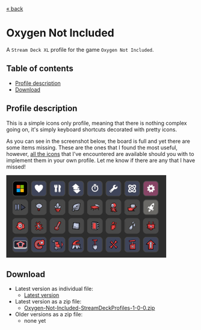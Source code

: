 [&laquo; back](../README.md)

# Oxygen Not Included

A `Stream Deck XL` profile for the game `Oxygen Not Included`.

## Table of contents

- [Profile description](#profile-description)
- [Download](#download)

## Profile description

This is a simple icons only profile, meaning that there is nothing complex going on, it's simply keyboard shortcuts decorated with pretty icons.

As you can see in the screenshot below, the board is full and yet there are some items missing. These are the ones that I found the most useful, however, <a href="../../images/icons/">all the icons</a> that I've encountered are available should you with to implement them in your own profile. Let me know if there are any that I have missed!

<img src="v1/screenshots/oxygen-not-included.png" alt="Stream Deck XL - Oxygen Not Included" width="425" />

## Download

- Latest version as individual file:
    - [Latest version](v1/Oxygen-Not-Included.streamDeckProfile)
- Latest version as a zip file:
    - [Oxygen-Not-Included-StreamDeckProfiles-1-0-0.zip](v1/Oxygen-Not-Included-StreamDeckProfiles-1-0-0.zip)
- Older versions as a zip file:
    - none yet
